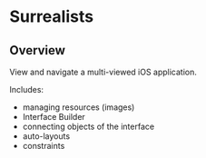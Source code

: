 # Surrealists

## Overview

View and navigate a multi-viewed iOS application.

Includes:

* managing resources (images)
* Interface Builder
* connecting objects of the interface
* auto-layouts
* constraints
